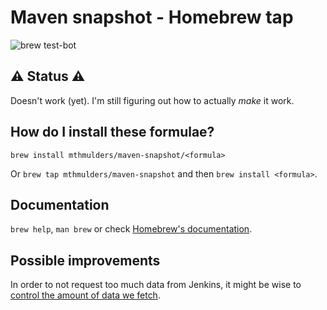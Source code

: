 # Maven snapshot - Homebrew tap

![brew test-bot](https://github.com/mthmulders/homebrew-maven-snapshot/workflows/brew%20test-bot/badge.svg)

## ⚠️ Status ⚠️
Doesn't work (yet).
I'm still figuring out how to actually _make_ it work.

## How do I install these formulae?
`brew install mthmulders/maven-snapshot/<formula>`

Or `brew tap mthmulders/maven-snapshot` and then `brew install <formula>`.

## Documentation
`brew help`, `man brew` or check [Homebrew's documentation](https://docs.brew.sh).

## Possible improvements
In order to not request too much data from Jenkins, it might be wise to [control the amount of data we fetch](https://ci-builds.apache.org/job/Maven/job/maven-box/job/maven/job/master/api/).